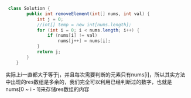 ```java
 class Solution {
        public int removeElement(int[] nums, int val) {
            int j = 0;
            //int[] temp = new int[nums.length];
            for (int i = 0; i < nums.length; i++) {
                if (nums[i] != val)
                    nums[j++] = nums[i];
            }
            return j;
        }
    }
```

实际上i一直都大于等于j，并且每次需要判断的元素只有nums[i]，所以其实方法中出现的res数组是多余的，我们完全可以利用已经判断过的数字，也就是nums[0 ~ i - 1]来存储res数组的内容